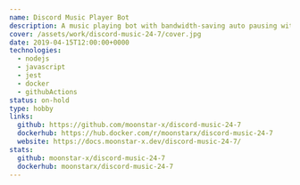 ```yaml
---
name: Discord Music Player Bot
description: A music playing bot with bandwidth-saving auto pausing with support for YouTube, SoundCloud, local files and Internet streams.
cover: /assets/work/discord-music-24-7/cover.jpg
date: 2019-04-15T12:00:00+0000
technologies:
  - nodejs
  - javascript
  - jest
  - docker
  - githubActions
status: on-hold
type: hobby
links:
  github: https://github.com/moonstar-x/discord-music-24-7
  dockerhub: https://hub.docker.com/r/moonstarx/discord-music-24-7
  website: https://docs.moonstar-x.dev/discord-music-24-7/
stats:
  github: moonstar-x/discord-music-24-7
  dockerhub: moonstarx/discord-music-24-7
---
```

